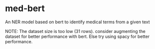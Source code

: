 # med-bert
An NER model based on bert to identify medical terms from a given text

NOTE: The dataset size is too low (31 rows). consider augmenting the dataset for better performance with bert. Else try using spacy for better performance.
